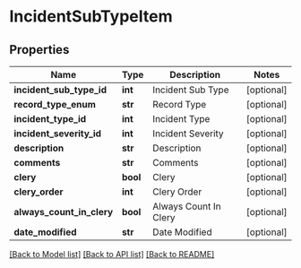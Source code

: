 # IncidentSubTypeItem

## Properties
Name | Type | Description | Notes
------------ | ------------- | ------------- | -------------
**incident_sub_type_id** | **int** | Incident Sub Type | [optional] 
**record_type_enum** | **str** | Record Type | [optional] 
**incident_type_id** | **int** | Incident Type | [optional] 
**incident_severity_id** | **int** | Incident Severity | [optional] 
**description** | **str** | Description | [optional] 
**comments** | **str** | Comments | [optional] 
**clery** | **bool** | Clery | [optional] 
**clery_order** | **int** | Clery Order | [optional] 
**always_count_in_clery** | **bool** | Always Count In Clery | [optional] 
**date_modified** | **str** | Date Modified | [optional] 

[[Back to Model list]](../README.md#documentation-for-models) [[Back to API list]](../README.md#documentation-for-api-endpoints) [[Back to README]](../README.md)


